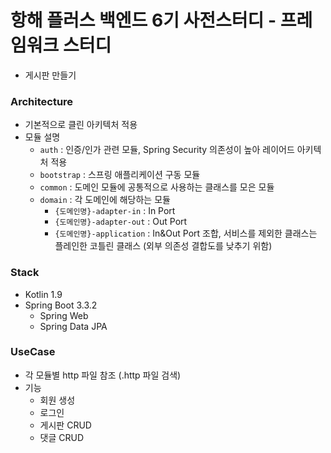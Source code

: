# 항해 플러스 백엔드 6기 사전스터디 - 프레임워크 스터디
- 게시판 만들기

### Architecture
- 기본적으로 클린 아키텍처 적용
- 모듈 설명
  - `auth` : 인증/인가 관련 모듈, Spring Security 의존성이 높아 레이어드 아키텍처 적용
  - `bootstrap` : 스프링 애플리케이션 구동 모듈
  - `common` : 도메인 모듈에 공통적으로 사용하는 클래스를 모은 모듈
  - `domain` : 각 도메인에 해당하는 모듈
    - `{도메인명}-adapter-in` : In Port
    - `{도메인명}-adapter-out` : Out Port
    - `{도메인명}-application` : In&Out Port 조합, 서비스를 제외한 클래스는 플레인한 코틀린 클래스 (외부 의존성 결합도를 낮추기 위함)

### Stack
- Kotlin 1.9
- Spring Boot 3.3.2
  - Spring Web
  - Spring Data JPA

### UseCase
- 각 모듈별 http 파일 참조 (.http 파일 검색)
- 기능
  - 회원 생성
  - 로그인
  - 게시판 CRUD
  - 댓글 CRUD
